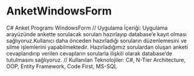 # AnketWindowsForm
C# Anket Programı WindowsForm //
Uygulama İçeriği:	Uygulama arayüzünde ankette sorulacak soruları hazırlayıp database’e kayıt olması sağlıyoruz.Kullanıcı daha önceden hazırladığı soruların düzenlemesini ve silme işlemlerini yapabilmektedir. Hazırladığımız sorulardan oluşan anketi cevaplandırıp verilen cevapların sorularla ilişkili olarak database’de tutulmasını sağlıyoruz. //
Kullanılan Teknolojiler:	C#, N-Tier Architecture, OOP, Entity Framework, Code First, MS-SQL

